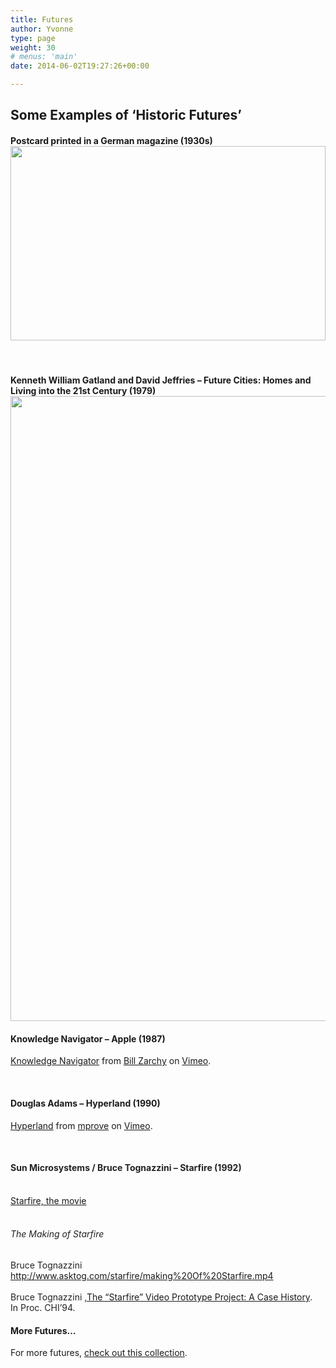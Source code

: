 ```yaml
---
title: Futures
author: Yvonne
type: page
weight: 30
# menus: 'main'
date: 2014-06-02T19:27:26+00:00

---
```

## Some Examples of &#8216;Historic Futures&#8217;

#### **Postcard printed in a German magazine (1930s)** [<img loading="lazy" decoding="async" class="alignnone" src="../uploads/2014/05/visio.jpg" alt="" width="504" height="311" />][1]

&nbsp;

#### **Kenneth William Gatland and David Jeffries – Future Cities: Homes and Living into the 21st Century (1979)** [<img decoding="async" class="alignnone" src="http://i.kinja-img.com/gawker-media/image/upload/s--dCtLI6vD--/c_fit,fl_progressive,q_80,w_636/1865wihky0yoajpg.jpg" alt="" width="1000" />][2]

#### **Knowledge Navigator – Apple (1987)** 

[Knowledge Navigator][3] from [Bill Zarchy][4] on [Vimeo][5].

&nbsp;

#### **Douglas Adams – Hyperland (1990)**

[Hyperland][6] from [mprove][7] on [Vimeo][5].

&nbsp;

#### <span style="color: #222222">Sun Microsystems / Bruce Tognazzini – Starfire (1992) </span>

<br style="color: #222222" /> [Starfire, the movie][8]<br style="color: #222222" /><br style="color: #222222" /> 

###### <span style="color: #222222">The Making of Starfire</span>

<span style="color: #222222">Bruce Tognazzini</span><br style="color: #222222" /><a style="color: #1155cc" href="http://www.asktog.com/starfire/making%20Of%20Starfire.mp4" target="_blank">http://www.asktog.com/starfire/making%20Of%20Starfire.mp4</a><br style="color: #222222" /><br style="color: #222222" /><span style="color: #222222">Bruce Tognazzini ,<a href="http://www.idemployee.id.tue.nl/g.w.m.rauterberg/presentations/SUN%20Starfire/tognazzini-1994.pdf">The &#8220;Starfire&#8221; Video Prototype Project: A Case History</a>.</span><br style="color: #222222" />In <span style="color: #222222">Proc. CHI&#8217;94.</span>

#### **More Futures&#8230;**

For more futures,  [check out this collection][9].

 [1]: http://seedifferentlythinkdifferently.files.wordpress.com/2013/07/retro-futurism-cultural-insight.jpg
 [2]: http://i.kinja-img.com/gawker-media/image/upload/s--dCtLI6vD--/c_fit,fl_progressive,q_80,w_636/1865wihky0yoajpg.jpg
 [3]: http://vimeo.com/12143596
 [4]: http://vimeo.com/user3222102
 [5]: https://vimeo.com
 [6]: http://vimeo.com/72501076
 [7]: http://vimeo.com/mprove
 [8]: http://www.asktog.com/starfire/starfire.mp4
 [9]: http://mprove.de/script/06/foxp2/visionvideos.html